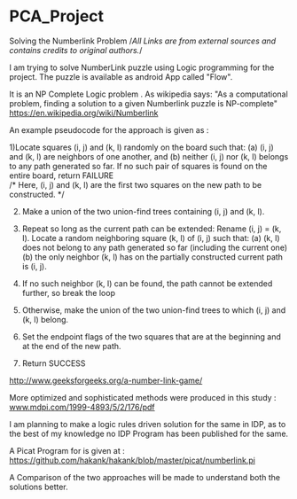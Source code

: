 # PCA_Project
Solving the Numberlink Problem
/*All Links are from external sources and contains credits to original authors.*/

I am trying to solve NumberLink puzzle using Logic programming for the project.
The puzzle is available as android App called "Flow".

It is an NP Complete Logic problem .
As wikipedia says: "As a computational problem, finding a solution to a given Numberlink puzzle is NP-complete"
https://en.wikipedia.org/wiki/Numberlink

An example pseudocode  for the approach is given as :

1)Locate squares (i, j) and (k, l) randomly on the board such that:
    (a) (i, j) and (k, l) are neighbors of one another, and
    (b) neither (i, j) nor (k, l) belongs to any path generated so far.
    If no such pair of squares is found on the entire board, return FAILURE    
    /* Here, (i, j) and (k, l) are the first two squares on the new path to be constructed. */

2)  Make a union of the two union-find trees containing (i, j) and (k, l).
   
3)  Repeat so long as the current path can be extended:
    Rename (i, j) = (k, l).
    Locate a random neighboring square (k, l) of (i, j) such that:
    (a) (k, l) does not belong to any path generated so far (including the current one)
    (b) the only neighbor (k, l) has on the partially constructed current path is (i, j).
 
4)    If no such neighbor (k, l) can be found, the path cannot be extended further, so break the loop
   
5)  Otherwise, make the union of the two union-find trees to which (i, j) and (k, l) belong.

6)  Set the endpoint flags of the two squares that are at the beginning and at the end of the new path.

7)  Return SUCCESS

http://www.geeksforgeeks.org/a-number-link-game/

More optimized and sophisticated methods were produced in this study : 
www.mdpi.com/1999-4893/5/2/176/pdf


I am planning to make a logic rules driven solution for the same in IDP, as to the best of my knowledge no IDP Program has been published for the same.

A Picat Program for is given at : https://github.com/hakank/hakank/blob/master/picat/numberlink.pi

A Comparison of the two approaches will be made to understand both the solutions better.

